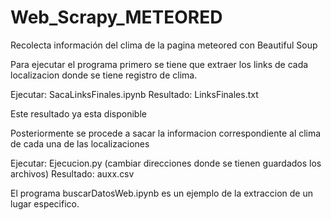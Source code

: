 # Web_Scrapy_METEORED
Recolecta información del clima de la pagina meteored con Beautiful Soup

Para ejecutar el programa primero se tiene que extraer los links de cada localizacion donde se tiene registro de clima.

Ejecutar: SacaLinksFinales.ipynb
Resultado: LinksFinales.txt

Este resultado ya esta disponible

Posteriormente se procede a sacar la informacion correspondiente al clima de cada una de las localizaciones

Ejecutar: Ejecucion.py (cambiar direcciones donde se tienen guardados los archivos)
Resultado: auxx.csv



El programa buscarDatosWeb.ipynb es un ejemplo de la extraccion de un lugar especifico.
